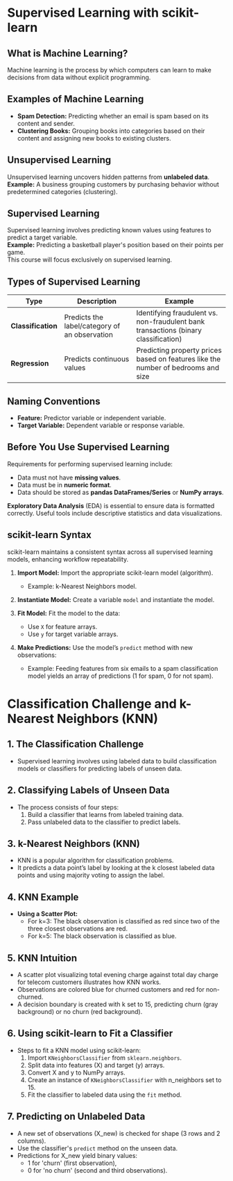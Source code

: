 # Supervised Learning with scikit-learn

## What is Machine Learning?
Machine learning is the process by which computers can learn to make decisions from data without explicit programming.

## Examples of Machine Learning
- **Spam Detection:** Predicting whether an email is spam based on its content and sender.
- **Clustering Books:** Grouping books into categories based on their content and assigning new books to existing clusters.

## Unsupervised Learning
Unsupervised learning uncovers hidden patterns from **unlabeled data**.  
**Example:** A business grouping customers by purchasing behavior without predetermined categories (clustering).

## Supervised Learning
Supervised learning involves predicting known values using features to predict a target variable.  
**Example:** Predicting a basketball player's position based on their points per game.  
This course will focus exclusively on supervised learning.

## Types of Supervised Learning
| Type           | Description                                                              | Example                                                 |
|----------------|--------------------------------------------------------------------------|---------------------------------------------------------|
| **Classification** | Predicts the label/category of an observation                         | Identifying fraudulent vs. non-fraudulent bank transactions (binary classification) |
| **Regression**     | Predicts continuous values                                        | Predicting property prices based on features like the number of bedrooms and size |

## Naming Conventions
* **Feature:** Predictor variable or independent variable.
* **Target Variable:** Dependent variable or response variable.

## Before You Use Supervised Learning
Requirements for performing supervised learning include:
- Data must not have **missing values**.
- Data must be in **numeric format**.
- Data should be stored as **pandas DataFrames/Series** or **NumPy arrays**.

**Exploratory Data Analysis** (EDA) is essential to ensure data is formatted correctly. Useful tools include descriptive statistics and data visualizations.

## scikit-learn Syntax
scikit-learn maintains a consistent syntax across all supervised learning models, enhancing workflow repeatability. 

1. **Import Model:** Import the appropriate scikit-learn model (algorithm).
   - Example: k-Nearest Neighbors model.
   
2. **Instantiate Model:** Create a variable `model` and instantiate the model.
  
3. **Fit Model:** Fit the model to the data:
   - Use `X` for feature arrays.
   - Use `y` for target variable arrays.

4. **Make Predictions:** Use the model’s `predict` method with new observations:
   - Example: Feeding features from six emails to a spam classification model yields an array of predictions (1 for spam, 0 for not spam).
  



# Classification Challenge and k-Nearest Neighbors (KNN)

## 1. The Classification Challenge
- Supervised learning involves using labeled data to build classification models or classifiers for predicting labels of unseen data.

## 2. Classifying Labels of Unseen Data
- The process consists of four steps:
  1. Build a classifier that learns from labeled training data.
  2. Pass unlabeled data to the classifier to predict labels.

## 3. k-Nearest Neighbors (KNN)
- KNN is a popular algorithm for classification problems.
- It predicts a data point’s label by looking at the k closest labeled data points and using majority voting to assign the label.

## 4. KNN Example
- **Using a Scatter Plot:**
  - For k=3: The black observation is classified as red since two of the three closest observations are red.
  - For k=5: The black observation is classified as blue.

## 5. KNN Intuition
- A scatter plot visualizing total evening charge against total day charge for telecom customers illustrates how KNN works.
- Observations are colored blue for churned customers and red for non-churned.
- A decision boundary is created with k set to 15, predicting churn (gray background) or no churn (red background).

## 6. Using scikit-learn to Fit a Classifier
- Steps to fit a KNN model using scikit-learn:
  1. Import `KNeighborsClassifier` from `sklearn.neighbors`.
  2. Split data into features (X) and target (y) arrays.
  3. Convert X and y to NumPy arrays.
  4. Create an instance of `KNeighborsClassifier` with n_neighbors set to 15.
  5. Fit the classifier to labeled data using the `fit` method.

## 7. Predicting on Unlabeled Data
- A new set of observations (X_new) is checked for shape (3 rows and 2 columns).
- Use the classifier's `predict` method on the unseen data.
- Predictions for X_new yield binary values: 
  - 1 for 'churn' (first observation),
  - 0 for 'no churn' (second and third observations).
